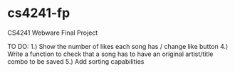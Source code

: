 # cs4241-fp
CS4241 Webware Final Project

TO DO:
1.) Show the number of likes each song has / change like button
4.) Write a function to check that a song has to have an original artist/title combo to be saved
5.) Add sorting capabilities
